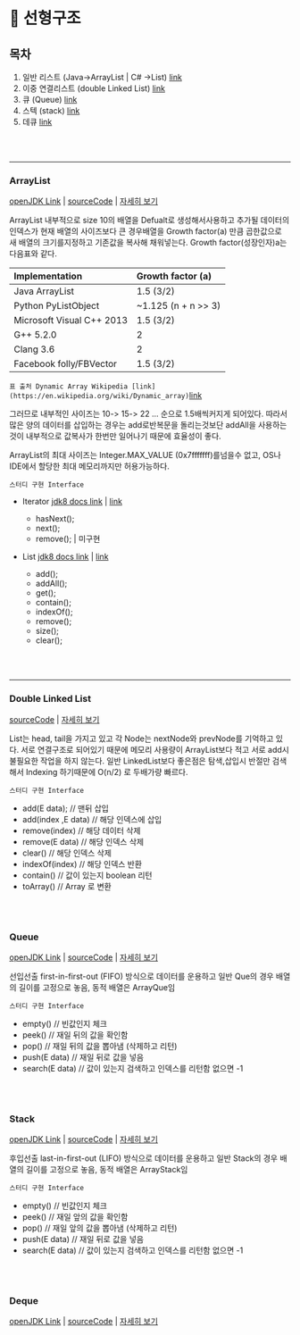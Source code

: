 # :leaves: 선형구조

## 목차
 1. 일반 리스트 (Java->ArrayList | C# ->List) [link](#ArrayList) 
 1. 이중 연결리스트 (double Linked List)  [link](#doubleLinkedList) 
 1. 큐 (Queue)  [link](#Queue) 
 1. 스텍 (stack)  [link](#Stack) 
 1. 데큐 [link](#) 

<br>
<br>

<hr>

### ArrayList

[openJDK Link](#https://docs.oracle.com/javase/8/docs/api/java/util/ArrayList.html) | [sourceCode](#) | [자세히 보기](#) 
    
ArrayList 내부적으로 size 10의 배열을 Defualt로 생성해서사용하고 추가될 데이터의 인덱스가 현재 배열의 사이즈보다 큰 경우배열을 Growth factor(a) 만큼 곱한값으로 새 배열의 크기를지정하고 기존값을 복사해 채워넣는다.  Growth factor(성장인자)a는 다음표와 같다.



| Implementation |  Growth factor (a) |
|:---------------|:-------------------|
|Java ArrayList  |	1.5 (3/2)         |
|Python PyListObject| ~1.125 (n + n >> 3)|
|Microsoft Visual C++ 2013|	1.5 (3/2)|
|G++ 5.2.0                |	2         |
|Clang 3.6                |	2         |
|Facebook folly/FBVector  |	1.5 (3/2) |

`표 출처 Dynamic Array Wikipedia [link](https://en.wikipedia.org/wiki/Dynamic_array)`[link](https://en.wikipedia.org/wiki/Dynamic_array)


그러므로 내부적인 사이즈는 10-> 15-> 22 ... 순으로 1.5배씩커지게 되어있다. 따라서 많은 양의 데이터를 삽입하는 경우는 add로반복문을 돌리는것보단 addAll을 사용하는 것이 내부적으로 값복사가 한번만 일어나기 때문에 효율성이 좋다.

ArrayList의 최대 사이즈는 Integer.MAX_VALUE (0x7fffffff)를넘을수 없고, OS나 IDE에서 할당한 최대 메모리까지만 허용가능하다.


`스터디 구현 Interface `

* Iterator  [jdk8 docs link](https://docs.oracle.com/javase/8/docs/api/java/util/Iterator.html) | [link](https://github.com/KimUihyeon/DataStructures/blob/master/List/studyInterface/Iterator.java)
    
    * hasNext();
    * next();
    * remove();  | 미구현

* List [jdk8 docs link](https://docs.oracle.com/javase/8/docs/api/java/util/List.html) | [link](https://github.com/KimUihyeon/DataStructures/blob/master/List/studyInterface/List.java)

    * add();
    * addAll();
    * get();
    * contain();
    * indexOf();
    * remove();
    * size();
    * clear();

<br>
<br>

<hr>

### Double Linked List

[sourceCode](#) | [자세히 보기](#) 

List는 head, tail을 가지고 있고 각 Node는 nextNode와 prevNode를 기억하고 있다. 서로 연결구조로 되어있기 때문에 메모리 사용량이 ArrayList보다 적고 서로 add시 불필요한 작업을 하지 않는다. 일반 LinkedList보다 좋은점은 탐색,삽입시 반절만 검색해서 Indexing 하기때문에 O(n/2) 로 두배가량 빠르다.


`스터디 구현 Interface `

* add(E data); // 맨뒤 삽입
* add(index ,E data) // 해당 인덱스에 삽입
* remove(index) // 해당 데이터 삭제
* remove(E data) // 해당 인덱스 삭제
* clear() // 해당 인덱스 삭제
* indexOf(index) // 해당 인덱스 반환
* contain() // 값이 있는지 boolean 리턴
* toArray() // Array 로 변환



<br>
<br>



### Queue

[openJDK Link](#https://docs.oracle.com/javase/7/docs/api/java/util/Stack.html) | [sourceCode](#) | [자세히 보기](#) 

선입선출  first-in-first-out (FIFO) 방식으로 데이터를 운용하고 일반 Que의 경우 배열의 길이를 고정으로 놓음, 동적 배열은 ArrayQue임

`스터디 구현 Interface `

* empty() // 빈값인지 체크
* peek()  // 재일 뒤의 값을 확인함
* pop()   // 재일 뒤의 값을 뽑아냄 (삭제하고 리턴)
* push(E data)  // 재일 뒤로 값을 넣음
* search(E data) // 값이 있는지 검색하고 인덱스를 리턴함 없으면 -1



<br>
<br>

### Stack

[openJDK Link](#https://docs.oracle.com/javase/7/docs/api/java/util/Stack.html) | [sourceCode](#) | [자세히 보기](#) 

후입선출  last-in-first-out (LIFO) 방식으로 데이터를 운용하고 일반 Stack의 경우 배열의 길이를 고정으로 놓음, 동적 배열은 ArrayStack임

`스터디 구현 Interface `

* empty() // 빈값인지 체크
* peek()  // 재일 앞의 값을 확인함
* pop()   // 재일 앞의 값을 뽑아냄 (삭제하고 리턴)
* push(E data)  // 재일 뒤로 값을 넣음
* search(E data) // 값이 있는지 검색하고 인덱스를 리턴함 없으면 -1

<br>
<br>



### Deque

[openJDK Link](#) | [sourceCode](#) | [자세히 보기](#) 


<br>
<br>